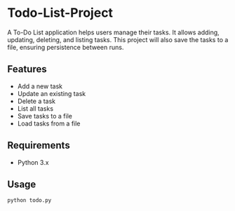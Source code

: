 # Todo-List-Project
A To-Do List application helps users manage their tasks. It allows adding, updating, deleting, and listing tasks. This project will also save the tasks to a file, ensuring persistence between runs.
## Features
- Add a new task
- Update an existing task
- Delete a task
- List all tasks
- Save tasks to a file
- Load tasks from a file

## Requirements
- Python 3.x

## Usage
```bash
python todo.py
